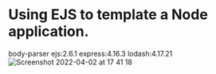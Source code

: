 
# Using EJS to template a Node application.

 body-parser
 ejs:2.6.1
 express:4.16.3
lodash:4.17.21
 ![Screenshot 2022-04-02 at 17 41 18](https://user-images.githubusercontent.com/62755319/161388420-aee35c93-0631-4952-b802-f9eba795ddd0.png)
